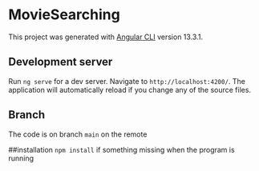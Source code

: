 # MovieSearching

This project was generated with [Angular CLI](https://github.com/angular/angular-cli) version 13.3.1.

## Development server

Run `ng serve` for a dev server. Navigate to `http://localhost:4200/`. The application will automatically reload if you change any of the source files.

## Branch
The code is on branch `main` on the remote

##installation
`npm install` if something missing when the program is running  



